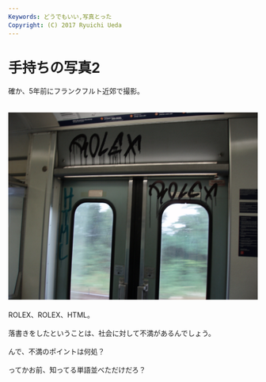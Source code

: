 ```yaml
---
Keywords: どうでもいい,写真とった
Copyright: (C) 2017 Ryuichi Ueda
---
```


# 手持ちの写真2
確か、5年前にフランクフルト近郊で撮影。<br />
<br />
<br />
<a href="P7270118.jpg"><img src="P7270118.jpg" alt="ROLEX、HTML。何が不満なんだ？" width="600" class="size-full wp-image-457" /></a><br />
<br />
ROLEX、ROLEX、HTML。<br />
<br />
落書きをしたということは、社会に対して不満があるんでしょう。<br />
<br />
んで、不満のポイントは何処？<br />
<br />
ってかお前、知ってる単語並べただけだろ？
